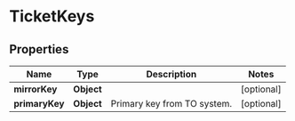 

# TicketKeys


## Properties

| Name | Type | Description | Notes |
|------------ | ------------- | ------------- | -------------|
|**mirrorKey** | **Object** |  |  [optional] |
|**primaryKey** | **Object** | Primary key from TO system. |  [optional] |




